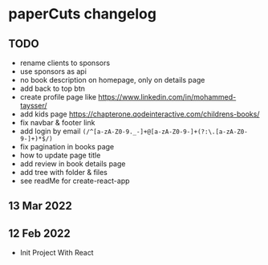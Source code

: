 
# paperCuts changelog

## TODO

- rename clients to sponsors
- use sponsors as api
- no book description on homepage, only on details page
- add back to top btn
- create profile page like <https://www.linkedin.com/in/mohammed-taysser/>
- add kids page <https://chapterone.qodeinteractive.com/childrens-books/>
- fix navbar & footer link
- add login by email `(/^[a-zA-Z0-9._-]+@[a-zA-Z0-9-]+(?:\.[a-zA-Z0-9-]+)*$/)`
- fix pagination in books page
- how to update page title
- add review in book details page
- add tree with folder & files
- see readMe for create-react-app

## 13 Mar 2022

## 12 Feb 2022

- Init Project With React
